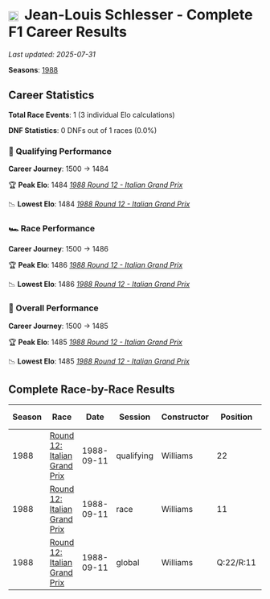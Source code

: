 # <img src="https://upload.wikimedia.org/wikipedia/commons/c/c3/Flag_of_France.svg" alt="France" width="20" height="auto" style="vertical-align: middle; margin-right: 5px;" onerror="this.outerHTML='🇫🇷'; this.style.marginRight='5px';"/> Jean-Louis Schlesser - Complete F1 Career Results

*Last updated: 2025-07-31*

**Seasons**: [1988](../seasons/1988-season-report)

## Career Statistics

**Total Race Events**: 1 (3 individual Elo calculations)

**DNF Statistics**: 0 DNFs out of 1 races (0.0%)

### 🏁 Qualifying Performance
**Career Journey**: 1500 → 1484

🏆 **Peak Elo**: 1484
   *[1988 Round 12 - Italian Grand Prix](../seasons/1988-season-report#round-12-italian-grand-prix)*

📉 **Lowest Elo**: 1484
   *[1988 Round 12 - Italian Grand Prix](../seasons/1988-season-report#round-12-italian-grand-prix)*

### 🏎️ Race Performance
**Career Journey**: 1500 → 1486

🏆 **Peak Elo**: 1486
   *[1988 Round 12 - Italian Grand Prix](../seasons/1988-season-report#round-12-italian-grand-prix)*

📉 **Lowest Elo**: 1486
   *[1988 Round 12 - Italian Grand Prix](../seasons/1988-season-report#round-12-italian-grand-prix)*

### 🌟 Overall Performance
**Career Journey**: 1500 → 1485

🏆 **Peak Elo**: 1485
   *[1988 Round 12 - Italian Grand Prix](../seasons/1988-season-report#round-12-italian-grand-prix)*

📉 **Lowest Elo**: 1485
   *[1988 Round 12 - Italian Grand Prix](../seasons/1988-season-report#round-12-italian-grand-prix)*


## Complete Race-by-Race Results

| Season | Race | Date | Session | Constructor | Position | Starting ELO | ELO Change | Final ELO | Teammate |
|--------|------|------|---------|-------------|----------|--------------|------------|-----------|----------|
| 1988 | [Round 12: Italian Grand Prix](../seasons/1988-season-report#round-12-italian-grand-prix) | 1988-09-11 | qualifying | Williams | 22 | 1500 | -16 | 1484 | [<img src="https://upload.wikimedia.org/wikipedia/commons/0/03/Flag_of_Italy.svg" alt="Italy" width="20" height="auto" style="vertical-align: middle; margin-right: 5px;" onerror="this.outerHTML='🇮🇹'; this.style.marginRight='5px';"/> Riccardo Patrese](riccardo-patrese) |
| 1988 | [Round 12: Italian Grand Prix](../seasons/1988-season-report#round-12-italian-grand-prix) | 1988-09-11 | race | Williams | 11 | 1500 | -14 | 1486 | [<img src="https://upload.wikimedia.org/wikipedia/commons/0/03/Flag_of_Italy.svg" alt="Italy" width="20" height="auto" style="vertical-align: middle; margin-right: 5px;" onerror="this.outerHTML='🇮🇹'; this.style.marginRight='5px';"/> Riccardo Patrese](riccardo-patrese) |
| 1988 | [Round 12: Italian Grand Prix](../seasons/1988-season-report#round-12-italian-grand-prix) | 1988-09-11 | global | Williams | Q:22/R:11 | 1500 | -15 | 1485 | [<img src="https://upload.wikimedia.org/wikipedia/commons/0/03/Flag_of_Italy.svg" alt="Italy" width="20" height="auto" style="vertical-align: middle; margin-right: 5px;" onerror="this.outerHTML='🇮🇹'; this.style.marginRight='5px';"/> Riccardo Patrese](riccardo-patrese) |
